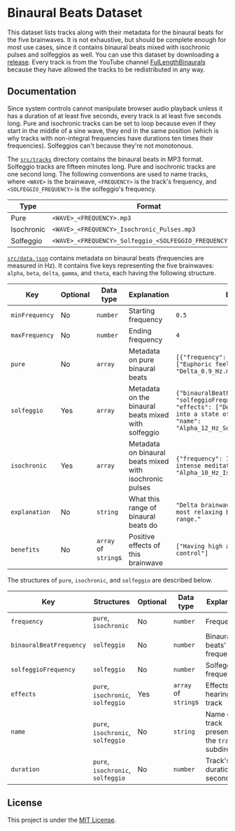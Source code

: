 # Binaural Beats Dataset

This dataset lists tracks along with their metadata for the binaural beats for the five brainwaves. It is not exhaustive, but should be complete enough for most use cases, since it contains binaural beats mixed with isochronic pulses and solfeggios as well. You can use this dataset by downloading a [release](https://github.com/neelkamath/binaural-beats-dataset/releases). Every track is from the YouTube channel [FulLengthBinaurals](https://www.youtube.com/user/FulLengthBinaurals/featured) because they have allowed the tracks to be redistributed in any way.

## Documentation

Since system controls cannot manipulate browser audio playback unless it has a duration of at least five seconds, every track is at least five seconds long. Pure and isochronic tracks can be set to loop because even if they start in the middle of a sine wave, they end in the same position (which is why tracks with non-integral frequencies have durations ten times their frequencies). Solfeggios can't because they're not monotonous.

The [`src/tracks`](src/tracks) directory contains the binaural beats in MP3 format. Solfeggio tracks are fifteen minutes long. Pure and isochronic tracks are one second long. The following conventions are used to name tracks, where `<WAVE>` is the brainwave, `<FREQUENCY>` is the track's frequency, and `<SOLFEGGIO_FREQUENCY>` is the solfeggio's frequency.

|Type|Format|Example|
|---|---|---|
|Pure|`<WAVE>_<FREQUENCY>.mp3`|`Alpha_12_Hz.mp3`|
|Isochronic|`<WAVE>_<FREQUENCY>_Isochronic_Pulses.mp3`|`Alpha_10_Hz_Isochronic_Pulses.mp3`|
|Solfeggio|`<WAVE>_<FREQUENCY>_Solfeggio_<SOLFEGGIO_FREQUENCY>.mp3`|`Alpha_12_Hz_Solfeggio_396_Hz.mp3`|

[`src/data.json`](src/data.json) contains metadata on binaural beats (frequencies are measured in Hz). It contains five keys representing the five brainwaves: `alpha`, `beta`, `delta`, `gamma`, and `theta`, each having the following structure.

|Key|Optional|Data type|Explanation|Example|
|---|---|---|---|---|
|`minFrequency`|No|`number`|Starting frequency|`0.5`|
|`maxFrequency`|No|`number`|Ending frequency|`4`|
|`pure`|No|`array`|Metadata on pure binaural beats|`[{"frequency": 0.9, "effects": ["Euphoric feeling"], "name": "Delta_0.9_Hz.mp3"}]`|
|`solfeggio`|Yes|`array`|Metadata on the binaural beats mixed with solfeggio|`{"binauralBeatFrequency": 12, "solfeggioFrequency": 396, "effects": ["Designed to ease you into a state of mental awareness"], "name": "Alpha_12_Hz_Solfeggio_396_Hz.mp3"}`|
|`isochronic`|Yes|`array`|Metadata on binaural beats mixed with isochronic pulses|`{"frequency": 10, "effects": ["More intense meditation"], "name": "Alpha_10_Hz_Isochronic_Pulses.mp3"}`|
|`explanation`|No|`string`|What this range of binaural beats do|`"Delta brainwaves are considered the most relaxing brainwave frequency range."`|
|`benefits`|No|`array` of `string`s|Positive effects of this brainwave|`["Having high amounts of self-control"]`|

The structures of `pure`, `isochronic`, and `solfeggio` are described below.

|Key|Structures|Optional|Data type|Explanation|Example|
|---|---|---|---|---|---|
|`frequency`|`pure`, `isochronic`|No|`number`|Frequency|`0.9`|
|`binauralBeatFrequency`|`solfeggio`|No|`number`|Binaural beats' frequency|`3`|
|`solfeggioFrequency`|`solfeggio`|No|`number`|Solfeggio's frequency|`741`|
|`effects`|`pure`, `isochronic`, `solfeggio`|Yes|`array` of `string`s|Effects of hearing this track|`["Euphoric feeling"]`|
|`name`|`pure`, `isochronic`, `solfeggio`|No|`string`|Name of the track present in the `tracks` subdirectory|`"Delta_0.9_Hz.mp3"`|
|`duration`|`pure`, `isochronic`, `solfeggio`|No|`number`|Track's duration in seconds|`5`|

## License

This project is under the [MIT License](LICENSE).